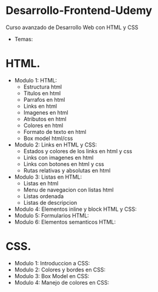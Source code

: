 # Desarrollo-Frontend-Udemy
Curso avanzado de Desarrollo Web con HTML y CSS
- Temas:
# HTML.
  + Modulo 1: HTML:
    - Estructura html
    - Titulos en html
    - Parrafos en html
    - Links en html
    - Imagenes en html
    - Atributos en html
    - Colores en html
    - Formato de texto en html
    - Box model html/css
  + Modulo 2: Links en HTML y CSS:
    - Estados y colores de los links en html y css
    - Links con imagenes en html
    - Links con botones en html y css
    - Rutas relativas y absolutas en html
  + Modulo 3: Listas en HTML:
    - Listas en html
    - Menu de navegacion con listas html
    - Listas ordenada
    - Listas de descripcion
   + Modulo 4: Elementos inline y block HTML y CSS:
   + Modulo 5: Formularios HTML:
   + Modulo 6: Elementos semanticos HTML:
# CSS.
  + Modulo 1: Introduccion a CSS:
  + Modulo 2: Colores y bordes en CSS:
  + Modulo 3: Box Model en CSS:
  + Modulo 4: Manejo de colores en CSS:
  
